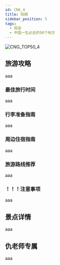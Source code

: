 ```yaml
---
id: CNG_4
title: 阳朔
sidebar_position: 5
tags:
  - 拾柒
  - 中国一生必去的50个地方
---
```

![CNG_TOP50_4](/img/love/CNG_TOP50/4.png)

## 旅游攻略

aaa

### 最佳旅行时间

aaa

### 行李准备指南

aaa

### 周边住宿指南

aaa

### 旅游路线推荐

aaa

### ！！！注意事项

aaa

## 景点详情

aaa

## 仇老师专属

aaa
